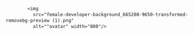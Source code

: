 
            <img
              src="female-developer-background_665280-9650-transformed-removebg-preview (1).png"
              alt=""avatar" width="800"/>

           
